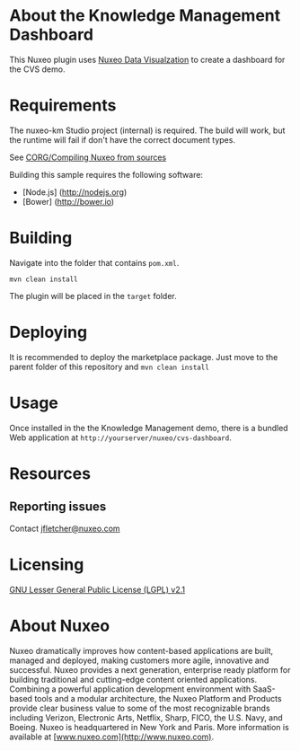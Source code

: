 # About the Knowledge Management Dashboard

This Nuxeo plugin uses [Nuxeo Data Visualzation](https://doc.nuxeo.com/x/WZCRAQ) to create a dashboard for the CVS demo.

# Requirements

The nuxeo-km Studio project (internal) is required. The build will work, but the runtime will fail if don't have the correct document types.

See [CORG/Compiling Nuxeo from sources](http://doc.nuxeo.com/x/xION)

Building this sample requires the following software:

- [Node.js] (http://nodejs.org)
- [Bower] (http://bower.io)

# Building

Navigate into the folder that contains `pom.xml`.

    mvn clean install

The plugin will be placed in the `target` folder.

# Deploying

It is recommended to deploy the marketplace package. Just move to the parent folder of this repository and `mvn clean install`

# Usage

Once installed in the the Knowledge Management demo, there is a bundled Web application at `http://yourserver/nuxeo/cvs-dashboard`.

# Resources

## Reporting issues

Contact [jfletcher@nuxeo.com](mailto:jfletcher@nuxeo.com)

# Licensing

[GNU Lesser General Public License (LGPL) v2.1](http://www.gnu.org/licenses/lgpl-2.1.html)

# About Nuxeo

Nuxeo dramatically improves how content-based applications are built, managed and deployed, making customers more agile, innovative and successful. Nuxeo provides a next generation, enterprise ready platform for building traditional and cutting-edge content oriented applications. Combining a powerful application development environment with SaaS-based tools and a modular architecture, the Nuxeo Platform and Products provide clear business value to some of the most recognizable brands including Verizon, Electronic Arts, Netflix, Sharp, FICO, the U.S. Navy, and Boeing. Nuxeo is headquartered in New York and Paris. More information is available at [www.nuxeo.com](http://www.nuxeo.com).
